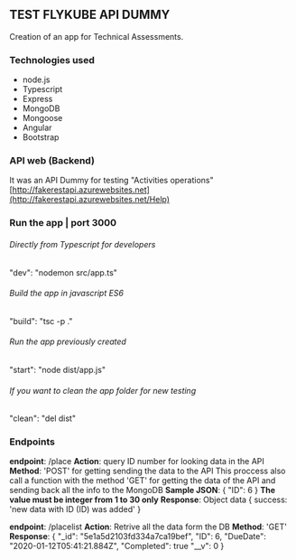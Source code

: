 ## TEST FLYKUBE API DUMMY
Creation of an app for Technical Assessments.

### Technologies used
- node.js
- Typescript
- Express
- MongoDB
- Mongoose
- Angular
- Bootstrap

### API web (Backend)
It was an API Dummy for testing "Activities operations"
[http://fakerestapi.azurewebsites.net](http://fakerestapi.azurewebsites.net/Help)

### Run the app | port 3000
###### Directly from Typescript for developers
"dev": "nodemon src/app.ts"
###### Build the app in javascript ES6
"build": "tsc -p ."
###### Run the app previously created
"start": "node dist/app.js"
###### If you want to clean the app folder for new testing
"clean": "del dist"

### Endpoints
**endpoint**: /place
**Action**: query ID number for looking data in the API
**Method**: 'POST' for getting sending the data to the API
This proccess also call a function with the method 'GET' for getting the data of the API and sending back all the info to the MongoDB
**Sample JSON**: { "ID": 6 } **The value must be integer from 1 to 30 only**
**Response**: Object data { success: 'new data with ID (ID) was added' }

**endpoint**: /placelist
**Action**: Retrive all the data form the DB
**Method**: 'GET'
**Response**: 
{ "_id": "5e1a5d2103fd334a7ca19bef",
"ID": 6,
"DueDate": "2020-01-12T05:41:21.884Z",
"Completed": true
"__v": 0
}